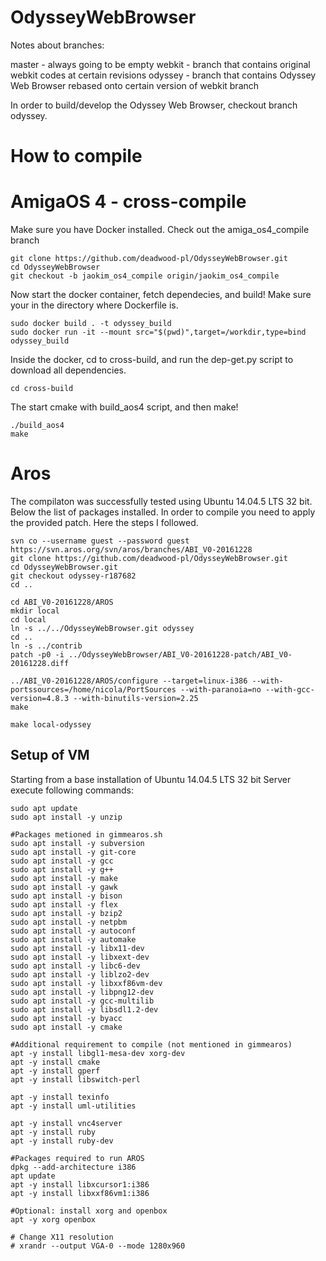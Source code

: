 # OdysseyWebBrowser

Notes about branches:

master  - always going to be empty
webkit  - branch that contains original webkit codes at certain revisions
odyssey - branch that contains Odyssey Web Browser rebased onto certain version of webkit branch

In order to build/develop the Odyssey Web Browser, checkout branch odyssey.

# How to compile
# AmigaOS 4 - cross-compile
Make sure you have Docker installed.
Check out the amiga_os4_compile branch

```
git clone https://github.com/deadwood-pl/OdysseyWebBrowser.git
cd OdysseyWebBrowser
git checkout -b jaokim_os4_compile origin/jaokim_os4_compile
```

Now start the docker container, fetch dependecies, and build! Make sure your in the directory where Dockerfile is.

```
sudo docker build . -t odyssey_build
sudo docker run -it --mount src="$(pwd)",target=/workdir,type=bind odyssey_build
```

Inside the docker, cd to cross-build, and run the dep-get.py script to download all dependencies.

```
cd cross-build
```

The start cmake with build_aos4 script, and then make! 
```
./build_aos4
make
```



# Aros
The compilaton was successfully tested using Ubuntu 14.04.5 LTS 32 bit. Below the list of packages installed. In order to compile you need to apply the provided patch. Here the steps I followed.

```
svn co --username guest --password guest https://svn.aros.org/svn/aros/branches/ABI_V0-20161228
git clone https://github.com/deadwood-pl/OdysseyWebBrowser.git
cd OdysseyWebBrowser.git
git checkout odyssey-r187682
cd ..

cd ABI_V0-20161228/AROS
mkdir local
cd local
ln -s ../../OdysseyWebBrowser.git odyssey
cd ..
ln -s ../contrib
patch -p0 -i ../OdysseyWebBrowser/ABI_V0-20161228-patch/ABI_V0-20161228.diff

../ABI_V0-20161228/AROS/configure --target=linux-i386 --with-portssources=/home/nicola/PortSources --with-paranoia=no --with-gcc-version=4.8.3 --with-binutils-version=2.25
make

make local-odyssey
```

## Setup of VM
Starting from a base installation of Ubuntu 14.04.5 LTS 32 bit Server execute following commands:
```
sudo apt update
sudo apt install -y unzip

#Packages metioned in gimmearos.sh
sudo apt install -y subversion
sudo apt install -y git-core
sudo apt install -y gcc
sudo apt install -y g++
sudo apt install -y make
sudo apt install -y gawk
sudo apt install -y bison
sudo apt install -y flex
sudo apt install -y bzip2
sudo apt install -y netpbm
sudo apt install -y autoconf
sudo apt install -y automake
sudo apt install -y libx11-dev
sudo apt install -y libxext-dev
sudo apt install -y libc6-dev
sudo apt install -y liblzo2-dev
sudo apt install -y libxxf86vm-dev
sudo apt install -y libpng12-dev
sudo apt install -y gcc-multilib
sudo apt install -y libsdl1.2-dev
sudo apt install -y byacc
sudo apt install -y cmake

#Additional requirement to compile (not mentioned in gimmearos)
apt -y install libgl1-mesa-dev xorg-dev
apt -y install cmake
apt -y install gperf
apt -y install libswitch-perl

apt -y install texinfo
apt -y install uml-utilities

apt -y install vnc4server
apt -y install ruby
apt -y install ruby-dev

#Packages required to run AROS
dpkg --add-architecture i386
apt update
apt -y install libxcursor1:i386
apt -y install libxxf86vm1:i386

#Optional: install xorg and openbox
apt -y xorg openbox

# Change X11 resolution 
# xrandr --output VGA-0 --mode 1280x960
```
